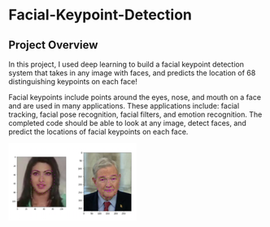# Facial-Keypoint-Detection

## Project Overview

In this project, I used deep learning to build a facial keypoint detection system that takes in any image with faces, and predicts the location of 68 distinguishing keypoints on each face!

Facial keypoints include points around the eyes, nose, and mouth on a face and are used in many applications. These applications include: facial tracking, facial pose recognition, facial filters, and emotion recognition. The completed code should be able to look at any image, detect faces, and predict the locations of facial keypoints on each face. 

<img src='images/keypoints.png' width=50% height=50%/>
